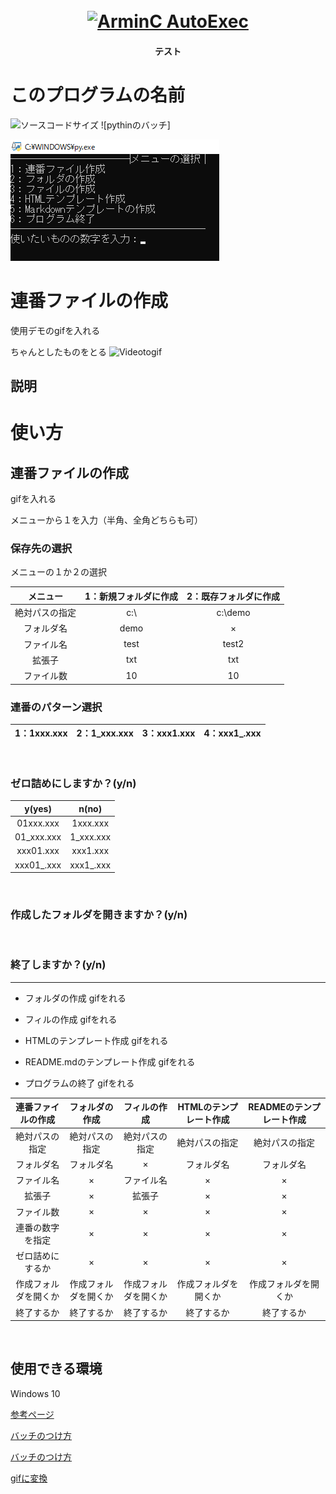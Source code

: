 <h1 align = "center">
  <br>
  <a href="https://github.com/ArmynC/ArminC-AutoExec/archive/master.zip"> <img src = "https://arminc.ga/resources/autoexec/arminc_autoexec.png" alt = " ArminC AutoExec "> </a>
</h1>
<h4 align = "center">テスト</h4>

# このプログラムの名前

![ソースコードサイズ](https://img.shields.io/badge/test-nw-blue)
![pythinのバッチ]


![Windowsのバッチ](https://github.com/massao000/sequence_number/blob/main/Desktop%20Screenshot%202020.12.07%20-%2023.44.58.98.png)


# 連番ファイルの作成

使用デモのgifを入れる

ちゃんとしたものをとる
![Videotogif](https://user-images.githubusercontent.com/69783019/99545272-8d0d0100-29f8-11eb-9191-9237dd21fe8c.gif)

## 説明

# 使い方
## 連番ファイルの作成
 
 gifを入れる

 メニューから１を入力（半角、全角どちらも可）

 ### 保存先の選択
 

 メニューの１か２の選択

 | メニュー | 1：新規フォルダに作成 | 2：既存フォルダに作成 |
 |:---:|:---:|:---:|
 | 絶対パスの指定 | c:\ | c:\demo |
 | フォルダ名 | demo | × |
 | ファイル名 | test | test2 |
 | 拡張子 | txt | txt |
 | ファイル数 | 10 | 10 |

 
 ### 連番のパターン選択


 
 | 1：1xxx.xxx | 2：1_xxx.xxx | 3：xxx1.xxx | 4：xxx1_.xxx |
 |:---:|:---:|:---:|:---:|

 <br>
 
 ### ゼロ詰めにしますか？(y/n)
 | y(yes) | n(no) |
 |:---:|:---:|
 | 01xxx.xxx | 1xxx.xxx |
 | 01_xxx.xxx | 1_xxx.xxx |
 | xxx01.xxx | xxx1.xxx |
 | xxx01_.xxx | xxx1_.xxx |

 <br>
 
 ### 作成したフォルダを開きますか？(y/n)
 
 <br>

 ### 終了しますか？(y/n)

---

* フォルダの作成
gifをれる

* フィルの作成
gifをれる

* HTMLのテンプレート作成
gifをれる

* README.mdのテンプレート作成
gifをれる

* プログラムの終了
gifをれる


| 連番ファイルの作成 | フォルダの作成 | フィルの作成 | HTMLのテンプレート作成 |READMEのテンプレート作成 |
|:---:|:---:|:---:|:---:|:---:|
| 絶対パスの指定 | 絶対パスの指定 | 絶対パスの指定 | 絶対パスの指定 | 絶対パスの指定 |
| フォルダ名 | フォルダ名 | × | フォルダ名 | フォルダ名 |
| ファイル名 | × | ファイル名 | × | × |
| 拡張子 | × | 拡張子 | × | × |
| ファイル数 | × | × | × | × |
| 連番の数字を指定 | × | × | × | × |
| ゼロ詰めにするか | × | × | × | × |
| 作成フォルダを開くか | 作成フォルダを開くか | 作成フォルダを開くか | 作成フォルダを開くか | 作成フォルダを開くか |
| 終了するか | 終了するか | 終了するか | 終了するか | 終了するか |

<br>

## 

## 使用できる環境

Windows 10




[参考ページ](https://github.com/matiassingers/awesome-readme)

[バッチのつけ方](https://qiita.com/koeri3/items/f85a617dcb6efebb2cab)

[バッチのつけ方](https://kic-yuuki.hatenablog.com/entry/2019/06/29/173256)

[gifに変換](https://rakko.tools/tools/86/)
